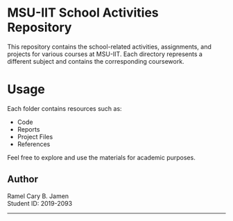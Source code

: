 # MSU-IIT School Activities Repository

This repository contains the school-related activities, assignments, and projects for various courses at MSU-IIT. Each directory represents a different subject and contains the corresponding coursework.

# Usage
Each folder contains resources such as:
- Code
- Reports
- Project Files
- References

Feel free to explore and use the materials for academic purposes.

## Author

Ramel Cary B. Jamen  
Student ID: 2019-2093

---

